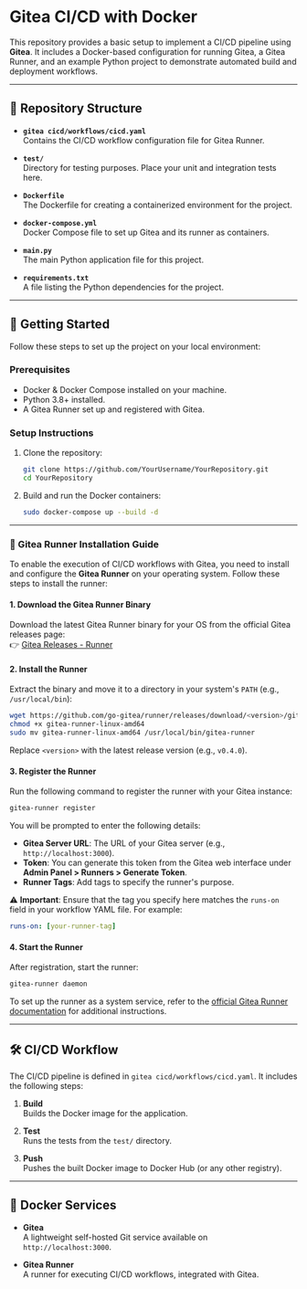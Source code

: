 

# Gitea CI/CD with Docker

This repository provides a basic setup to implement a CI/CD pipeline using **Gitea**. It includes a Docker-based configuration for running Gitea, a Gitea Runner, and an example Python project to demonstrate automated build and deployment workflows.

---

## 📂 Repository Structure

- **`gitea cicd/workflows/cicd.yaml`**  
  Contains the CI/CD workflow configuration file for Gitea Runner.

- **`test/`**  
  Directory for testing purposes. Place your unit and integration tests here.

- **`Dockerfile`**  
  The Dockerfile for creating a containerized environment for the project.

- **`docker-compose.yml`**  
  Docker Compose file to set up Gitea and its runner as containers.

- **`main.py`**  
  The main Python application file for this project.

- **`requirements.txt`**  
  A file listing the Python dependencies for the project.

---

## 🚀 Getting Started

Follow these steps to set up the project on your local environment:

### Prerequisites

- Docker & Docker Compose installed on your machine.
- Python 3.8+ installed.
- A Gitea Runner set up and registered with Gitea.

### Setup Instructions

1. Clone the repository:
   ```bash
   git clone https://github.com/YourUsername/YourRepository.git
   cd YourRepository
   ```

2. Build and run the Docker containers:
   ```bash
   sudo docker-compose up --build -d
   ```

---

### 📘 Gitea Runner Installation Guide

To enable the execution of CI/CD workflows with Gitea, you need to install and configure the **Gitea Runner** on your operating system. Follow these steps to install the runner:

#### 1. Download the Gitea Runner Binary
Download the latest Gitea Runner binary for your OS from the official Gitea releases page:  
👉 [Gitea Releases - Runner](https://github.com/go-gitea/runner/releases)

#### 2. Install the Runner
Extract the binary and move it to a directory in your system's `PATH` (e.g., `/usr/local/bin`):
```bash
wget https://github.com/go-gitea/runner/releases/download/<version>/gitea-runner-linux-amd64
chmod +x gitea-runner-linux-amd64
sudo mv gitea-runner-linux-amd64 /usr/local/bin/gitea-runner
```
Replace `<version>` with the latest release version (e.g., `v0.4.0`).

#### 3. Register the Runner
Run the following command to register the runner with your Gitea instance:
```bash
gitea-runner register
```
You will be prompted to enter the following details:
- **Gitea Server URL**: The URL of your Gitea server (e.g., `http://localhost:3000`).
- **Token**: You can generate this token from the Gitea web interface under **Admin Panel > Runners > Generate Token**.
- **Runner Tags**: Add tags to specify the runner's purpose. 

⚠️ **Important**: Ensure that the tag you specify here matches the `runs-on` field in your workflow YAML file. For example:
```yaml
runs-on: [your-runner-tag]
```

#### 4. Start the Runner
After registration, start the runner:
```bash
gitea-runner daemon
```
To set up the runner as a system service, refer to the [official Gitea Runner documentation](https://docs.gitea.io/en-us/act_runner/) for additional instructions.

---

## 🛠️ CI/CD Workflow

The CI/CD pipeline is defined in `gitea cicd/workflows/cicd.yaml`. It includes the following steps:

1. **Build**  
   Builds the Docker image for the application.

2. **Test**  
   Runs the tests from the `test/` directory.

3. **Push**  
   Pushes the built Docker image to Docker Hub (or any other registry).

---

## 🐳 Docker Services

- **Gitea**  
  A lightweight self-hosted Git service available on `http://localhost:3000`.

- **Gitea Runner**  
  A runner for executing CI/CD workflows, integrated with Gitea.
